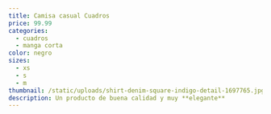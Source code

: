 ```yaml
---
title: Camisa casual Cuadros
price: 99.99
categories:
  - cuadros
  - manga corta
color: negro
sizes:
  - xs
  - s
  - m
thumbnail: /static/uploads/shirt-denim-square-indigo-detail-1697765.jpg
description: Un producto de buena calidad y muy **elegante**
---
```


